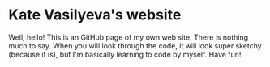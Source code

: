 # Kate Vasilyeva's website

Well, hello! This is an GitHub page of my own web site. There is nothing much to say. When you will look through the code, it will look super sketchy (because it is), but I'm basically learning to code by myself. Have fun!
